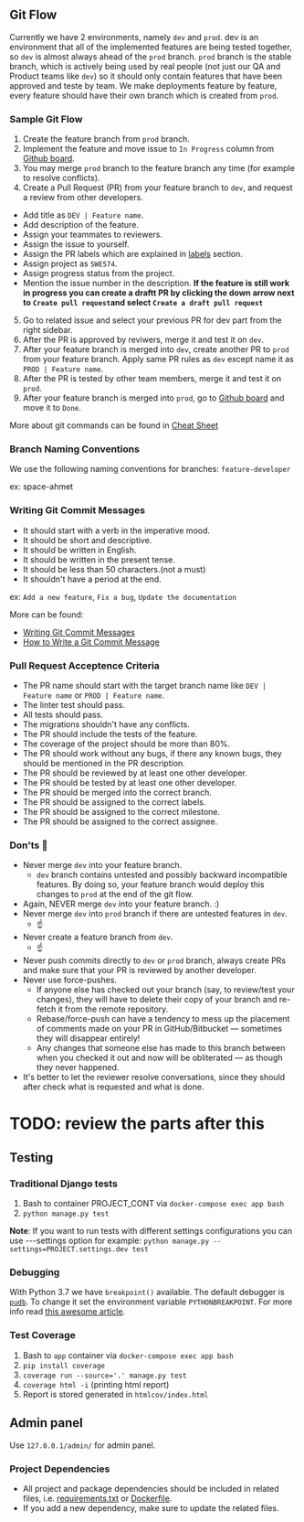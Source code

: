 ## Git Flow

Currently we have 2 environments, namely `dev` and `prod`. dev is an environment that all of the implemented features are being tested together, so `dev` is almost always ahead of the `prod` branch. `prod` branch is the stable branch, which is actively being used by real people (not just our QA and Product teams like `dev`) so it should only contain features that have been approved and teste by team. We make deployments feature by feature, every feature should have their own branch which is created from `prod`.

### Sample Git Flow

1. Create the feature branch from `prod` branch.
2. Implement the feature and move issue to `In Progress` column from [Github board](https://github.com/orgs/swe574-spring23/projects/1).
3. You may merge `prod` branch to the feature branch any time (for example to resolve conflicts).
4. Create a Pull Request (PR) from your feature branch to `dev`, and request a review from other developers.
- Add title as `DEV | Feature name`.
- Add description of the feature.
- Assign your teammates to reviewers.
- Assign the issue to yourself.
- Assign the PR labels which are explained in [labels](https://github.com/swe574-spring23/SWE574/docs/github/labels.md) section.
- Assign project as `SWE574`.
- Assign progress status from the project.
- Mention the issue number in the description.
**If the feature is still work in progress you can create a draftt PR by clicking the down arrow next to `Create pull request`and select `Create a draft pull request`**
5. Go to related issue and select your previous PR for dev part from the right sidebar.
6. After the PR is approved by reviwers, merge it and test it on `dev`.
7. After your feature branch is merged into `dev`, create another PR to `prod` from your feature branch. Apply same PR rules as `dev` except name it as `PROD | Feature name`.
8. After the PR is tested by other team members, merge it and test it on `prod`.
9. After your feature branch is merged into `prod`, go to [Github board](https://github.com/orgs/swe574-spring23/projects/1) and move it to `Done`.

More about git commands can be found in [Cheat Sheet](https://education.github.com/git-cheat-sheet-education.pdf)


### Branch Naming Conventions

We use the following naming conventions for branches: `feature-developer`

ex: space-ahmet

### Writing Git Commit Messages

- It should start with a verb in the imperative mood.
- It should be short and descriptive.
- It should be written in English.
- It should be written in the present tense.
- It should be less than 50 characters.(not a must)
- It shouldn't have a period at the end.

ex: `Add a new feature`, `Fix a bug`, `Update the documentation`

More can be found:
- [Writing Git Commit Messages](https://docs.djangoproject.com/en/dev/internals/contributing/writing-code/submitting-patches/#writing-git-commit-messages)
- [How to Write a Git Commit Message](https://cbea.ms/git-commit/)



### Pull Request Acceptence Criteria
- The PR name should start with the target branch name like `DEV | Feature name` or `PROD | Feature name`.
- The linter test should pass.
- All tests should pass.
- The migrations shouldn't have any conflicts.
- The PR should include the tests of the feature.
- The coverage of the project should be more than 80%.
- The PR should work without any bugs, if there any known bugs, they should be mentioned in the PR description.
- The PR should be reviewed by at least one other developer.
- The PR should be tested by at least one other developer.
- The PR should be merged into the correct branch.
- The PR should be assigned to the correct labels.
- The PR should be assigned to the correct milestone.
- The PR should be assigned to the correct assignee.


### Don'ts :no_entry_sign:

- Never merge `dev` into your feature branch.
  - `dev` branch contains untested and possibly backward incompatible features. By doing so, your feature branch would deploy this changes to `prod` at the end of the git flow.
- Again, NEVER merge `dev` into your feature branch. :)
- Never merge `dev` into `prod` branch if there are untested features in `dev`.
  - :point_up:
- Never create a feature branch from `dev`.
  - :point_up:
- Never push commits directly to `dev` or `prod` branch, always create PRs and make sure that your PR is reviewed by another developer.
- Never use force-pushes.
  - If anyone else has checked out your branch (say, to review/test your changes), they will have to delete their copy of your branch and re-fetch it from the remote repository.
  - Rebase/force-push can have a tendency to mess up the placement of comments made on your PR in GitHub/Bitbucket — sometimes they will disappear entirely!
  - Any changes that someone else has made to this branch between when you checked it out and now will be obliterated — as though they never happened.
- It's better to let the reviewer resolve conversations, since they should after check what is requested and what is done.


# TODO: review the parts after this

## Testing

### Traditional Django tests
1. Bash to container PROJECT_CONT via `docker-compose exec app bash`
2. `python manage.py test`

**Note**: If you want to run tests with different settings configurations you can use ---settings option for example: `python manage.py --settings=PROJECT.settings.dev test`


### Debugging
With Python 3.7 we have `breakpoint()` available. The default debugger is [`pudb`](https://pypi.org/project/pudb/). To change it set the environment variable `PYTHONBREAKPOINT`. For more info read [this awesome article](https://hackernoon.com/python-3-7s-new-builtin-breakpoint-a-quick-tour-4f1aebc444c).

### Test Coverage
1. Bash to `app` container via `docker-compose exec app bash`
2. `pip install coverage`
3. `coverage run --source='.' manage.py test`
4. `coverage html -i` (printing html report)
5. Report is stored generated in `htmlcov/index.html`

## Admin panel
Use `127.0.0.1/admin/` for admin panel.

### Project Dependencies
- All project and package dependencies should be included in related files, i.e. [requirements.txt](requirements.txt) or [Dockerfile](python.Dockerfile).
- If you add a new dependency, make sure to update the related files.

